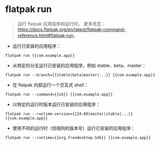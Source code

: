 # flatpak run

> 运行 flatpak 应用程序和运行时。
> 更多信息：<https://docs.flatpak.org/en/latest/flatpak-command-reference.html#flatpak-run>。

- 运行已安装的应用程序：

`flatpak run {{com.example.app}}`

- 从特定的分支运行已安装的应用程序，例如 stable、beta、master：

`flatpak run --branch={{stable|beta|master|...}} {{com.example.app}}`

- 在 flatpak 内部运行一个交互式 shell：

`flatpak run --command={{sh}} {{com.example.app}}`

- 以特定的运行时版本运行已安装的应用程序：

`flatpak run --runtime-version={{24.08|master|stable|...}} {{com.example.app}}`

- 使用不同的运行时（但相同的版本号）运行已安装的应用程序：

`flatpak run --runtime={{org.freedesktop.Sdk}} {{com.example.app}}`